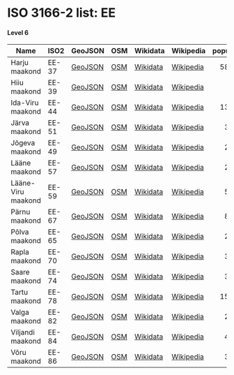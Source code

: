 # ISO 3166-2 list: EE


#### Level 6
Name | ISO2 | GeoJSON | OSM | Wikidata | Wikipedia | population 
--- | --- | --- | --- | --- | --- | --: 
Harju maakond | EE-37 | [GeoJSON](../../geojson/high/iso2/EE/EE-37.geojson) | [OSM](https://www.openstreetmap.org/relation/350585) | [Wikidata](https://www.wikidata.org/wiki/Q180200) | [Wikipedia](http://en.wikipedia.org/wiki/et%3AHarju%20maakond) | 589,610
Hiiu maakond | EE-39 | [GeoJSON](../../geojson/high/iso2/EE/EE-39.geojson) | [OSM](https://www.openstreetmap.org/relation/350340) | [Wikidata](https://www.wikidata.org/wiki/Q1466462) | [Wikipedia](http://en.wikipedia.org/wiki/et%3AHiiu%20maakond) | 9,387
Ida-Viru maakond | EE-44 | [GeoJSON](../../geojson/high/iso2/EE/EE-44.geojson) | [OSM](https://www.openstreetmap.org/relation/350459) | [Wikidata](https://www.wikidata.org/wiki/Q189963) | [Wikipedia](http://en.wikipedia.org/wiki/et%3AIda-Viru%20maakond) | 138,266
Järva maakond | EE-51 | [GeoJSON](../../geojson/high/iso2/EE/EE-51.geojson) | [OSM](https://www.openstreetmap.org/relation/353776) | [Wikidata](https://www.wikidata.org/wiki/Q188068) | [Wikipedia](http://en.wikipedia.org/wiki/et%3AJ%C3%A4rva%20maakond) | 30,661
Jõgeva maakond | EE-49 | [GeoJSON](../../geojson/high/iso2/EE/EE-49.geojson) | [OSM](https://www.openstreetmap.org/relation/354089) | [Wikidata](https://www.wikidata.org/wiki/Q189974) | [Wikipedia](http://en.wikipedia.org/wiki/et%3AJ%C3%B5geva%20maakond) | 29,119
Lääne maakond | EE-57 | [GeoJSON](../../geojson/high/iso2/EE/EE-57.geojson) | [OSM](https://www.openstreetmap.org/relation/350424) | [Wikidata](https://www.wikidata.org/wiki/Q189968) | [Wikipedia](http://en.wikipedia.org/wiki/et%3AL%C3%A4%C3%A4ne%20maakond) | 20,646
Lääne-Viru maakond | EE-59 | [GeoJSON](../../geojson/high/iso2/EE/EE-59.geojson) | [OSM](https://www.openstreetmap.org/relation/351063) | [Wikidata](https://www.wikidata.org/wiki/Q189952) | [Wikipedia](http://en.wikipedia.org/wiki/et%3AL%C3%A4%C3%A4ne-Viru%20maakond) | 59,791
Pärnu maakond | EE-67 | [GeoJSON](../../geojson/high/iso2/EE/EE-67.geojson) | [OSM](https://www.openstreetmap.org/relation/350303) | [Wikidata](https://www.wikidata.org/wiki/Q185036) | [Wikipedia](http://en.wikipedia.org/wiki/et%3AP%C3%A4rnu%20maakond) | 85,756
Põlva maakond | EE-65 | [GeoJSON](../../geojson/high/iso2/EE/EE-65.geojson) | [OSM](https://www.openstreetmap.org/relation/352454) | [Wikidata](https://www.wikidata.org/wiki/Q191813) | [Wikipedia](http://en.wikipedia.org/wiki/et%3AP%C3%B5lva%20maakond) | 25,290
Rapla maakond | EE-70 | [GeoJSON](../../geojson/high/iso2/EE/EE-70.geojson) | [OSM](https://www.openstreetmap.org/relation/353779) | [Wikidata](https://www.wikidata.org/wiki/Q192352) | [Wikipedia](http://en.wikipedia.org/wiki/et%3ARapla%20maakond) | 33,299
Saare maakond | EE-74 | [GeoJSON](../../geojson/high/iso2/EE/EE-74.geojson) | [OSM](https://www.openstreetmap.org/relation/350144) | [Wikidata](https://www.wikidata.org/wiki/Q203272) | [Wikipedia](http://en.wikipedia.org/wiki/et%3ASaare%20maakond) | 33,231
Tartu maakond | EE-78 | [GeoJSON](../../geojson/high/iso2/EE/EE-78.geojson) | [OSM](https://www.openstreetmap.org/relation/351246) | [Wikidata](https://www.wikidata.org/wiki/Q192370) | [Wikipedia](http://en.wikipedia.org/wiki/et%3ATartu%20maakond) | 151,122
Valga maakond | EE-82 | [GeoJSON](../../geojson/high/iso2/EE/EE-82.geojson) | [OSM](https://www.openstreetmap.org/relation/351379) | [Wikidata](https://www.wikidata.org/wiki/Q192362) | [Wikipedia](http://en.wikipedia.org/wiki/et%3AValga%20maakond) | 28,669
Viljandi maakond | EE-84 | [GeoJSON](../../geojson/high/iso2/EE/EE-84.geojson) | [OSM](https://www.openstreetmap.org/relation/352449) | [Wikidata](https://www.wikidata.org/wiki/Q192061) | [Wikipedia](http://en.wikipedia.org/wiki/et%3AViljandi%20maakond) | 46,782
Võru maakond | EE-86 | [GeoJSON](../../geojson/high/iso2/EE/EE-86.geojson) | [OSM](https://www.openstreetmap.org/relation/353812) | [Wikidata](https://www.wikidata.org/wiki/Q188076) | [Wikipedia](http://en.wikipedia.org/wiki/et%3AV%C3%B5ru%20maakond) | 36,133
